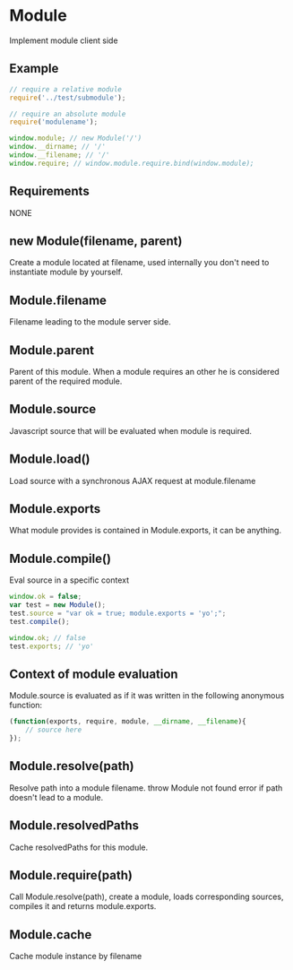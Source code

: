 Module
=============

Implement module client side

## Example

```javascript
// require a relative module
require('../test/submodule');

// require an absolute module
require('modulename');

window.module; // new Module('/')
window.__dirname; // '/'
window.__filename; // '/'
window.require; // window.module.require.bind(window.module);
```

## Requirements

NONE

## new Module(filename, parent)

Create a module located at filename, used internally you don't need to instantiate module by yourself.

## Module.filename

Filename leading to the module server side.

## Module.parent

Parent of this module. When a module requires an other he is considered parent of the required module.

## Module.source

Javascript source that will be evaluated when module is required.

## Module.load()

Load source with a synchronous AJAX request at module.filename

## Module.exports

What module provides is contained in Module.exports, it can be anything.

## Module.compile()

Eval source in a specific context

```javascript
window.ok = false;
var test = new Module();
test.source = "var ok = true; module.exports = 'yo';";
test.compile();

window.ok; // false
test.exports; // 'yo'
```

## Context of module evaluation

Module.source is evaluated as if it was written in the following anonymous function:

```javascript
(function(exports, require, module, __dirname, __filename){
	// source here
});
```

## Module.resolve(path)

Resolve path into a module filename. throw Module not found error if path doesn't lead to a module.

## Module.resolvedPaths

Cache resolvedPaths for this module.

## Module.require(path)

Call Module.resolve(path), create a module, loads corresponding sources, compiles it and returns module.exports.  

## Module.cache

Cache module instance by filename
